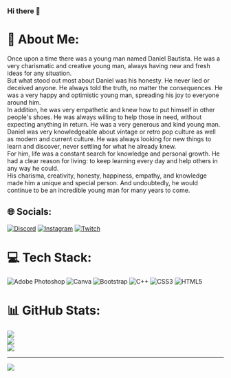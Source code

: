 ### Hi there 👋

# 💫 About Me:
Once upon a time there was a young man named Daniel Bautista. He was a very charismatic and creative young man, always having new and fresh ideas for any situation.<br>But what stood out most about Daniel was his honesty. He never lied or deceived anyone. He always told the truth, no matter the consequences. He was a very happy and optimistic young man, spreading his joy to everyone around him.<br>In addition, he was very empathetic and knew how to put himself in other people's shoes. He was always willing to help those in need, without expecting anything in return. He was a very generous and kind young man.<br>Daniel was very knowledgeable about vintage or retro pop culture as well as modern and current culture. He was always looking for new things to learn and discover, never settling for what he already knew.<br>For him, life was a constant search for knowledge and personal growth. He had a clear reason for living: to keep learning every day and help others in any way he could.<br>His charisma, creativity, honesty, happiness, empathy, and knowledge made him a unique and special person. And undoubtedly, he would continue to be an incredible young man for many years to come.


## 🌐 Socials:
[![Discord](https://img.shields.io/badge/Discord-%237289DA.svg?logo=discord&logoColor=white)](https://discord.gg/https://discord.gg/uF438sJs) [![Instagram](https://img.shields.io/badge/Instagram-%23E4405F.svg?logo=Instagram&logoColor=white)](https://instagram.com/danielleti_) [![Twitch](https://img.shields.io/badge/Twitch-%239146FF.svg?logo=Twitch&logoColor=white)](https://twitch.tv/Danielletti) 

# 💻 Tech Stack:
![Adobe Photoshop](https://img.shields.io/badge/adobephotoshop-%2331A8FF.svg?style=for-the-badge&logo=adobephotoshop&logoColor=white) ![Canva](https://img.shields.io/badge/Canva-%2300C4CC.svg?style=for-the-badge&logo=Canva&logoColor=white) ![Bootstrap](https://img.shields.io/badge/bootstrap-%23563D7C.svg?style=for-the-badge&logo=bootstrap&logoColor=white) ![C++](https://img.shields.io/badge/c++-%2300599C.svg?style=for-the-badge&logo=c%2B%2B&logoColor=white) ![CSS3](https://img.shields.io/badge/css3-%231572B6.svg?style=for-the-badge&logo=css3&logoColor=white) ![HTML5](https://img.shields.io/badge/html5-%23E34F26.svg?style=for-the-badge&logo=html5&logoColor=white)
# 📊 GitHub Stats:
![](https://github-readme-stats.vercel.app/api?username=Danilletti&theme=tokyonight&hide_border=false&include_all_commits=false&count_private=false)<br/>
![](https://github-readme-streak-stats.herokuapp.com/?user=Danilletti&theme=tokyonight&hide_border=false)<br/>
![](https://github-readme-stats.vercel.app/api/top-langs/?username=Danilletti&theme=tokyonight&hide_border=false&include_all_commits=false&count_private=false&layout=compact)

---
[![](https://visitcount.itsvg.in/api?id=Danilletti&icon=2&color=5)](https://visitcount.itsvg.in)
